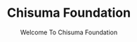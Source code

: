 ---
layout: page
title: Chisuma Foundation
subtitle: Welcome To Chisuma Foundation
hero_height: is-large
show_sidebar: false
hide_footer: false
---